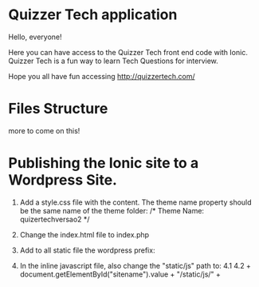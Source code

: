# Quizzer Tech application

Hello, everyone! 

Here you can have access to the Quizzer Tech front end code with Ionic. Quizzer Tech is a fun way to learn Tech Questions for interview. 

Hope you all have fun accessing http://quizzertech.com/

# Files Structure

more to come on this!

# Publishing the Ionic site to a Wordpress Site. 

1. Add a style.css file with the content. The theme name property should be the same name of the theme folder:
/*
Theme Name: quizertechversao2
*/

2. Change the index.html file to index.php

3. Add to all static file the wordpress prefix:
<?php echo get_bloginfo('template_directory'); ?>

4. In the inline javascript file, also change the "static/js" path to:
    4.1<input id="sitename" type="hidden" value="<?php echo get_bloginfo('template_directory'); ?>">
	4.2 + document.getElementById("sitename").value + "/static/js/" +